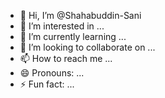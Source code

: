 - 👋 Hi, I’m @Shahabuddin-Sani
- 👀 I’m interested in ...
- 🌱 I’m currently learning ...
- 💞️ I’m looking to collaborate on ...
- 📫 How to reach me ...
- 😄 Pronouns: ...
- ⚡ Fun fact: ...

<!---
Shahabuddin-Sani/Shahabuddin-Sani is a ✨ special ✨ repository because its `README.md` (this file) appears on your GitHub profile.
You can click the Preview link to take a look at your changes.
--->
